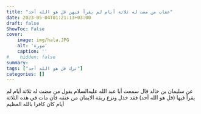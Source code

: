 ```yaml
---
title: "عقاب من مضت له ثلاثة أيام لم يقرأ فيهن قل هو الله أحد"
date: 2023-05-04T01:21:13+03:00
draft: false
ShowToc: False
cover:
    image: img/hala.JPG
    alt: 'صورة'
    caption: ''
#    hidden: false
summary: 
tags: ["ترك قل هو الله أحد"]
categories: []
---
```

عن سليمان بن خالد قال سمعت أبا عبد الله عليه‌السلام يقول
من مضت له ثلاثة أيام لم يقرأ فيها (قل هو الله أحد) فقد خذل ونزع
ربقة الايمان من عنقه فان مات في هذه الثلاثة أيام كان كافرا بالله العظيم

